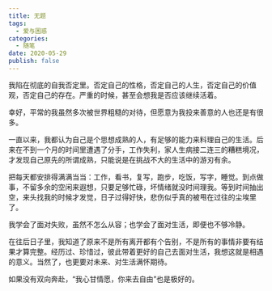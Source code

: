 ```yaml
---
title: 无题
tags:
  - 爱与困惑
categories:
  - 随笔
date: 2020-05-29
publish: false
---
```


<meting-js server="netease" type="song" id="386538" lrc-type="0"></meting-js>


我陷在彻底的自我否定里。否定自己的性格，否定自己的人生，否定自己的价值观，否定自己的存在。严重的时候，甚至会想我是否应该继续活着。

幸好，平常的我虽然多次被世界粗糙的对待，但愿意为我投来善意的人也还是有很多。

一直以来，我都认为自己是个思想成熟的人，有足够的能力来料理自己的生活。后来在不到一个月的时间里遭遇了分手，工作失利，家人生病接二连三的糟糕境况，才发现自己原先的所谓成熟，只能说是在挑战不大的生活中的游刃有余。

把每天都安排得满满当当：工作，看书，复写，跑步，吃饭，写字，睡觉。到点做事，不留多余的空闲来遐想，只要足够忙碌，坏情绪就没时间理我。等到时间抽出空，来头找我的时候才发觉，日子过得好快，悲伤似乎真的被甩在过往的尘埃里了。

我学会了面对失败，虽然不怎么从容；也学会了面对生活，即便也不够冷静。

在往后日子里，我知道了原来不是所有离开都有个告别，不是所有的事情非要有结果才算完整。经历过、珍惜过，彼此带着更好的自己去面对生活，我想这就是相遇的意义。当然了，也更要对未来、对生活满怀期待。

如果没有双向奔赴，“我心甘情愿，你来去自由”也是极好的。